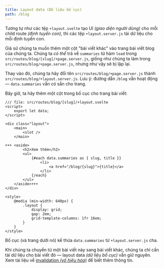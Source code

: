 ```yaml
---
title: Layout data (Dữ liệu bố cục)
path: /blog
---
```


Tương tự như các tệp `+layout.svelte` tạo UI _(giao diện người dùng)_ cho mỗi child route _(định tuyến con)_, thì các tệp `+layout.server.js` tải dữ liệu cho mỗi định tuyến con.

Giả sử chúng ta muốn thêm một cột "bài viết khác" vào trang bài viết blog của chúng ta. Chúng ta _có thể_ trả về `summaries` từ hàm `load` trong `src/routes/blog/[slug]/+page.server.js`, giống như chúng ta làm trong `src/routes/blog/+page.server.js`, nhưng như vậy sẽ bị lặp lại.

Thay vào đó, chúng ta hãy đổi tên `src/routes/blog/+page.server.js` thành `src/routes/blog/+layout.server.js`. Lưu ý: đường dẫn `/blog` vẫn hoạt động — `data.summaries` vẫn có sẵn cho trang.

Bây giờ, ta hãy thêm một cột trong bố cục cho trang bài viết:

```svelte
/// file: src/routes/blog/[slug]/+layout.svelte
<script>
	export let data;
</script>

<div class="layout">
	<main>
		<slot />
	</main>

+++	<aside>
		<h2>Xem thêm</h2>
		<ul>
			{#each data.summaries as { slug, title }}
				<li>
					<a href="/blog/{slug}">{title}</a>
				</li>
			{/each}
		</ul>
	</aside>+++
</div>

<style>
	@media (min-width: 640px) {
		.layout {
			display: grid;
			gap: 2em;
			grid-template-columns: 1fr 16em;
		}
	}
</style>
```

Bố cục (và trang dưới nó) kế thừa `data.summaries` từ `+layout.server.js` cha.

Khi chúng ta chuyển từ một bài viết này sang bài viết khác, chúng ta chỉ cần tải dữ liệu cho bài viết đó — layout data _(dữ liệu bố cục)_ vẫn giữ nguyên. Xem tài liệu về [invalidation _(vô hiệu hóa)_](https://kit.svelte.dev/docs/load#rerunning-load-functions) để biết thêm thông tin.
